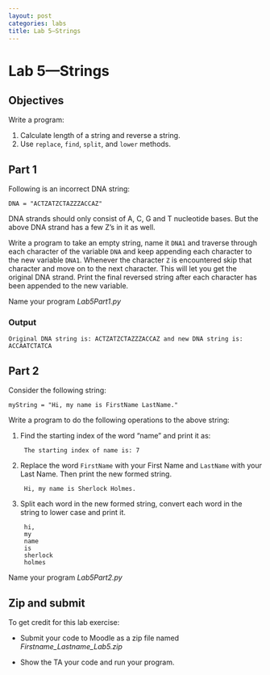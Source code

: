 ```yaml
---
layout: post
categories: labs
title: Lab 5—Strings
---
```


# Lab 5—Strings

## Objectives

Write a program:

1. Calculate length of a string and reverse a string.
2. Use `replace`, `find`, `split`, and `lower` methods.

## Part 1

Following is an incorrect DNA string:

    DNA = "ACTZATZCTAZZZACCAZ"

DNA strands should only consist of A, C, G and T nucleotide bases. But the above DNA strand has a few Z’s in it as well.

Write a program to take an empty string, name it `DNA1` and traverse through each character of the variable `DNA` and keep appending each character to the new variable `DNA1`. Whenever the character `Z` is encountered skip that character and move on to the next character. This will let you get the original DNA strand. Print the final reversed string after each character has been appended to the new variable.

Name your program *Lab5Part1.py*

### Output

    Original DNA string is: ACTZATZCTAZZZACCAZ and new DNA string is: ACCAATCTATCA

## Part 2

Consider the following string:

    myString = "Hi, my name is FirstName LastName."

Write a program to do the following operations to the above string:

1. Find the starting index of the word “name” and print it as:

        The starting index of name is: 7

2. Replace the word `FirstName` with your First Name and `LastName` with your Last Name. Then print the new formed string.

        Hi, my name is Sherlock Holmes.

3. Split each word in the new formed string, convert each word in the string to lower case and print it.

        hi,
        my
        name
        is
        sherlock
        holmes

Name your program *Lab5Part2.py*

## Zip and submit

To get credit for this lab exercise:

- Submit your code to Moodle as a zip file named *Firstname_Lastname_Lab5.zip*

- Show the TA your code and run your program.
